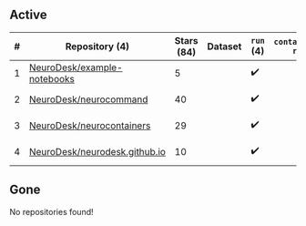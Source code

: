## Active
| # | Repository (4) | Stars (84) | Dataset | `run` (4) | `containers-run` | Last Modified |
| --- | --- | --- | --- | --- | --- | --- |
| 1 | [NeuroDesk/example-notebooks](https://github.com/NeuroDesk/example-notebooks) | 5 |  | :heavy_check_mark: |  | 2025-07-03 06:18:31+00:00 |
| 2 | [NeuroDesk/neurocommand](https://github.com/NeuroDesk/neurocommand) | 40 |  | :heavy_check_mark: |  | 2025-07-17 06:22:58+00:00 |
| 3 | [NeuroDesk/neurocontainers](https://github.com/NeuroDesk/neurocontainers) | 29 |  | :heavy_check_mark: |  | 2025-07-17 06:22:50+00:00 |
| 4 | [NeuroDesk/neurodesk.github.io](https://github.com/NeuroDesk/neurodesk.github.io) | 10 |  | :heavy_check_mark: |  | 2025-07-16 23:35:05+00:00 |

## Gone
No repositories found!

